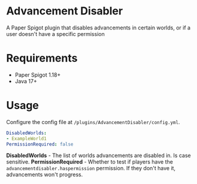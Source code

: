 # Advancement Disabler
A Paper Spigot plugin that disables advancements in certain worlds, or if a user doesn't have a specific permission

# Requirements
- Paper Spigot 1.18+
- Java 17+

# Usage
Configure the config file at `/plugins/AdvancementDisabler/config.yml`.

```yml
DisabledWorlds:
- ExampleWorld1
PermissionRequired: false
```

**DisabledWorlds** - The list of worlds advancements are disabled in. Is case sensitive.
**PermissionRequired** - Whether to test if players have the `advancementdisabler.haspermission` permission. If they don't have it, advancements won't progress.

